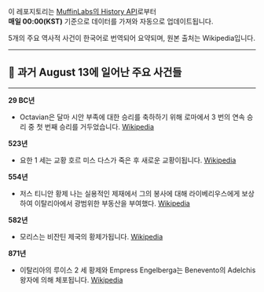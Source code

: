 

이 레포지토리는 [MuffinLabs의 History API](https://history.muffinlabs.com/date)로부터  
**매일 00:00(KST)** 기준으로 데이터를 가져와 자동으로 업데이트됩니다.

5개의 주요 역사적 사건이 한국어로 번역되어 요약되며, 원본 출처는 Wikipedia입니다.

---

## 📅 과거 **August 13**에 일어난 주요 사건들

---
**29 BC년**
- Octavian은 달마 시안 부족에 대한 승리를 축하하기 위해 로마에서 3 번의 연속 승리 중 첫 번째 승리를 거두었습니다.  [Wikipedia](https://wikipedia.org/wiki/Octavian)

**523년**
- 요한 1 세는 교황 호르 미스 다스가 죽은 후 새로운 교황이됩니다.  [Wikipedia](https://wikipedia.org/wiki/Pope_John_I)

**554년**
- 저스 티니안 황제 나는 실용적인 제재에서 그의 봉사에 대해 라이베리우스에게 보상하여 이탈리아에서 광범위한 부동산을 부여했다.  [Wikipedia](https://wikipedia.org/wiki/Justinian_I)

**582년**
- 모리스는 비잔틴 제국의 황제가됩니다.  [Wikipedia](https://wikipedia.org/wiki/Maurice_(emperor))

**871년**
- 이탈리아의 루이스 2 세 황제와 Empress Engelberga는 Benevento의 Adelchis 왕자에 의해 체포됩니다.  [Wikipedia](https://wikipedia.org/wiki/Louis_II_of_Italy)

